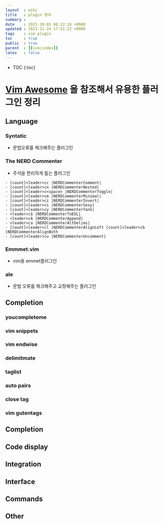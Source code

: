 ```yaml
---
layout  : wiki
title   : plugin 정리
summary : 
date    : 2021-10-01 08:22:16 +0900
updated : 2021-11-24 17:51:22 +0900
tags    : vim plugin
toc     : true
public  : true
parent  : [[vim/index]]
latex   : false
---
```

* TOC
{:toc}

# [Vim Awesome](https://vimawesome.com/) 을 참조해서 유용한 플러그인 정리

## Language
### Syntatic
- 문법오류를 체크해주는 플러그인

### The NERD Commenter
- 주석을 편리하게 돕는 플러그인
 
```
- [count]<leader>cc |NERDCommenterComment|
- [count]<leader>cn |NERDCommenterNested|
- [count]<leader>c<space> |NERDCommenterToggle|
- [count]<leader>cm |NERDCommenterMinimal|
- [count]<leader>ci |NERDCommenterInvert|
- [count]<leader>cs |NERDCommenterSexy|
- [count]<leader>cy |NERDCommenterYank|
- <leader>c$ |NERDCommenterToEOL|
- <leader>cA |NERDCommenterAppend|
- <leader>ca |NERDCommenterAltDelims|
- [count]<leader>cl |NERDCommenterAlignLeft [count]<leader>cb |NERDCommenterAlignBoth
- [count]<leader>cu |NERDCommenterUncomment|
```

### Emmmet.vim
- vim용 emmet플러그인

### ale
- 문법 오류를 체크해주고 교정해주는 플러그인


## Completion
### youcompleteme
### vim snippets
### vim endwise
### delimitmate
### taglist
### auto pairs
### close tag
### vim gutentags





## Completion

## Code display

## Integration

## Interface

## Commands

## Other
